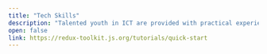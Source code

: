 ```yaml
---
title: "Tech Skills"
description: "Talented youth in ICT are provided with practical experience to develop: Android, iOS and Web solutions. Trainees are also up-skilled in cloud technologies, scrum agile project management and other soft skills to drive careers in the 4IR era."
open: false
link: https://redux-toolkit.js.org/tutorials/quick-start
---
```

